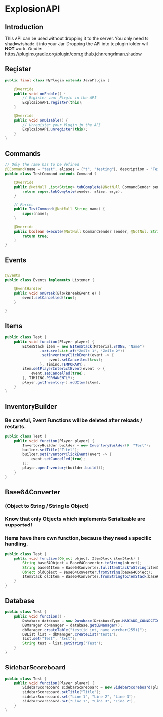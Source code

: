 # ExplosionAPI

## Introduction

This API can be used without dropping it to the server. You only need to shadow/shade it into your Jar.
Dropping the API into to plugin folder will **NOT** work.
Gradle: https://plugins.gradle.org/plugin/com.github.johnrengelman.shadow

## Register

```Java
public final class MyPlugin extends JavaPlugin {

    @Override
    public void onEnable() {
        // Register your Plugin in the API
        ExplosionAPI.register(this);
    }

    @Override
    public void onDisable() {
        // Unregister your Plugin in the API
        ExplosionAPI.unregister(this);
    }
}
```

## Commands

```Java
// Only the name has to be defined
@ECommand(name = "test", aliases = {"t", "testing"}, description = "Test command", permission = "test.command", permissionMessage = "Permission Message", usage = "/test")
public class TestCommand extends Command {

    @Override
    public @NotNull List<String> tabComplete(@NotNull CommandSender sender, @NotNull String alias, @NotNull String[] args) throws IllegalArgumentException {
        return super.tabComplete(sender, alias, args);
    }

    // Forced
    public TestCommand(@NotNull String name) {
        super(name);
    }

    @Override
    public boolean execute(@NotNull CommandSender sender, @NotNull String commandLabel, @NotNull String[] args) {
        return true;
    }
}

```

## Events

```Java

@Events
public class Events implements Listener {

    @EventHandler
    public void onBreak(BlockBreakEvent e) {
        event.setCancelled(true);
    }

}
```

## Items

```Java
public class Test {
    public void function(Player player) {
        EItemStack item = new EItemStack(Material.STONE, "Name")
                .setLore(List.of("Zeile 1", "Zeile 2"))
                .setInventoryClickEvent(event -> {
                    event.setCancelled(true);
                }, Timing.TEMPORARY);
        item.setPlayerInteractEvent(event -> {
            event.setCancelled(true);
        }, TIMIING.PERMANENTLY);
        player.getInventory().addItem(item);
    }
}
```

## InventoryBuilder
### Be careful, Event Functions will be deleted after reloads / restarts.
```Java
public class Test {
    public void function(Player player) {
        InventoryBuilder builder = new InventoryBuilder(9, "Test");
        builder.setTitle("Titel");
        builder.setInventoryClickEvent(event -> {
            event.setCancelled(true);
        });
        player.openInventory(builder.build());
    }
}
```

## Base64Converter

### (Object to String / String to Object)

### Know that only Objects which implements Serializable are supported!

### Items have there own function, because they need a specific handling.

```Java
public class Test {
    public void function(Object object, ItemStack itemStack) {
        String base64Object = Base64Converter.toString(object);
        String base64Item = Base64Converter.fullItemStackToString(itemStack);
        Object oldObject = Base64Converter.fromString(base64Object);
        ItemStack oldItem = Base64Converter.fromStringToItemStack(base64Item);
    }
}
```

## Database

```Java
public class Test {
    public void function() {
        Database database = new Database(DatabaseType.MARIADB_CONNECTION, "IP", 3306, "database_name", "username", "P@ssw0rd");
        DBManager dbManager = database.getDBManager();
        dbManager.createTable("test(id int, name varchar(255))");
        DBList list = dbManager.createList("test1");
        list.set("Test", "test");
        String test = list.getString("Test");
    }
}
```

## SidebarScoreboard

```Java
public class Test {
    public void function(Player player) {
        SidebarScoreboard sidebarScoreboard = new SidebarScoreboard(player);
        sidebarScoreboard.setTitle("Title");
        sidebarScoreboard.set("Line 1", "Line 2", "Line 3");
        sidebarScoreboard.set("Line 1", "Line 3", "Line 2");
    }
}
```